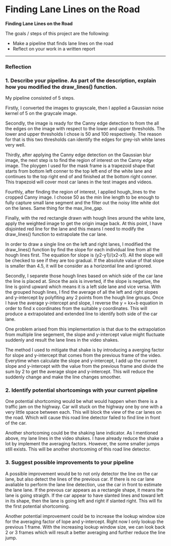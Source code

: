 # **Finding Lane Lines on the Road** 

**Finding Lane Lines on the Road**

The goals / steps of this project are the following:
* Make a pipeline that finds lane lines on the road
* Reflect on your work in a written report


[//]: # (Image References)

[image1]: ./examples/grayscale.jpg "Grayscale"

---

### Reflection

### 1. Describe your pipeline. As part of the description, explain how you modified the draw_lines() function.

My pipeline consisted of 5 steps. 

Firstly, I converted the images to grayscale, then I applied a Gaussian noise kernel of 5 on the graycale image. 

Secondly, the image is ready for the Canny edge detection to from the all the edges on the image with respect to the lower and upper thresholds. The lower and upper thresholds I chose is 50 and 100 respectively. The reason for that is this two thresholds can identify the edges for grey-ish white lanes very well. 

Thirdly, after applying the Canny edge detection on the Gaussian blur image, the next step is to find the region of interest on the Canny edge image. The ploygen I used for the mask frame is a trapezoid shape that starts from bottom left conner to the top left end of the white lane and continues to the top right end of and finished at the bottom right conner. This trapezoid will cover most car lanes in the test images and videos. 

Fourthly, after finding the region of interest, I applied hough_lines to the cropped Canny image. I choose 50 as the min line length to be enough to fully capture small lane segment and the filter out the noisy litte white dot on the lanes. Same thing for the max_line_gap. 

Finally, with the red rectangle drawn with hough lines around the white lane, apply the weighted image to get the origin image back. At this point, I have disjointed red line for the lane and this means I need to modify the draw_lines() function to extrapolate the car lane.

In order to draw a single line on the left and right lanes, I modified the draw_lines() function by find the slope for each individual line from all the hough lines first. The equation for slope is (y2-y1)/(x2-x1). All the slope will be checked to see if they are too gradual. If the absolute value of that slope is smaller than 4.5, it will be consider as a horizontial line and ignored. 

Secondly, I separete those hough lines based on which side of the car lane the line is placed at. Since the axis is inverted, if the slope is negative, the line is goind upward which means it is a left side lane and vice versa. With the grouped hough lines, I find the average of all the left and right slopes and y-intercept by polyfiting any 2 points from the hough line groups. Once I have the average y-intercept and slope, I reverse the y = kx+b equation in order to find x coordinates from the suitable y coordinates. This will produce a extrapolated and extended line to identify both side of the car lane. 

One problem arised from this implementation is that due to the extrapolation from multiple line segement, the slope and y-intercept value might fluctuate suddenly and result the lane lines in the video shakes. 

The method I used to mitigate that shake is by introducing a averging factor for slope and y-intercept that comes from the previous frame of the video. Everytime when calculate the slope and y-intercept, I add up the current slope and y-intercept with the value from the previous frame and divide the sum by 2 to get the average slope and y-intercept. This will reduce the suddenly change and make the line changes smoother.


### 2. Identify potential shortcomings with your current pipeline


One potential shortcoming would be what would happen when there is a traffic jam on the highway. Car will stuck on the highway one by one with a very little space between each. This will block the view of the car lanes on the road. Which will cause this road line detector failed to find line in front of the car.

Another shortcoming could be the shaking lane indicator. As I mentioned above, my lane lines in the video shakes. I have already reduce the shake a lot by implement the averaging factors. However, the some smaller jumps still exists. This will be another shortcoming of this road line detector.


### 3. Suggest possible improvements to your pipeline

A possible improvement would be to not only detector the line on the car lane, but also detect the lines of the previous car. If there is no car lane avaliable to perform the lane line detection, use the car in front to estimate the lane lane. If the prevous car appears as a rectangle shape, it means the lane is going straigth. If the car appear to have slanted lines and toward left in its shape, then the lane is going left and right if slanted right. This will fix the first potential shortcoming.

Another potential improvement could be to increase the lookup window size for the averaging factor of lope and y-intercept. Right now I only lookup the previous 1 frame. With the increasing lookup window size, we can look back 2 or 3 frames which will result a better averaging and further reduce the line jump.
